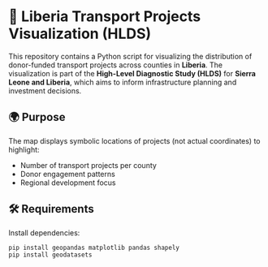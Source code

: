 # 📍 Liberia Transport Projects Visualization (HLDS)

This repository contains a Python script for visualizing the distribution of donor-funded transport projects across counties in **Liberia**. The visualization is part of the **High-Level Diagnostic Study (HLDS)** for **Sierra Leone and Liberia**, which aims to inform infrastructure planning and investment decisions.

## 🌍 Purpose

The map displays symbolic locations of projects (not actual coordinates) to highlight:

- Number of transport projects per county
- Donor engagement patterns
- Regional development focus

## 🛠️ Requirements

Install dependencies:

```bash
pip install geopandas matplotlib pandas shapely
pip install geodatasets
